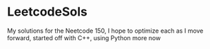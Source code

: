 # LeetcodeSols


My solutions for the Neetcode 150, I hope to optimize each as I move forward, started off with C++, using Python more now
